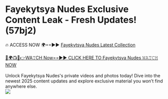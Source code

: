 # Fayekytsya Nudes Exclusive Content Leak - Fresh Updates! (57bj2)

🔥 ACCESS NOW 🌍==►► <a href="https://tinyurl.com/2mz8nhtm" rel="nofollow">Fayekytsya Nudes Latest Collection</a>
<br><br>
[🔴🌍📺📱👉WA𝚃CH Now==►► CLICK HERE TO Fayekytsya Nudes 𝚆𝙰𝚃𝙲𝙷 NOW](https://tinyurl.com/2mz8nhtm)
<br><br>
Unlock Fayekytsya Nudes's private videos and photos today! Dive into the newest 2025 content updates and explore exclusive material you won’t find anywhere else.
<br>
<a href="https://tinyurl.com/2mz8nhtm" rel="nofollow" data-target="animated-image.originalLink"><img src="https://camo.githubusercontent.com/8a4f000d20f83aca3bf7ec5f350d767afa0574a8a352519fd8cfa583a6f93a33/68747470733a2f2f692e696d6775722e636f6d2f644a486b345a712e676966" data-canonical-src="https://i.imgur.com/dJHk4Zq.gif" style="max-width: 100%; display: inline-block;" data-target="animated-image.originalImage"></a>
<br>

